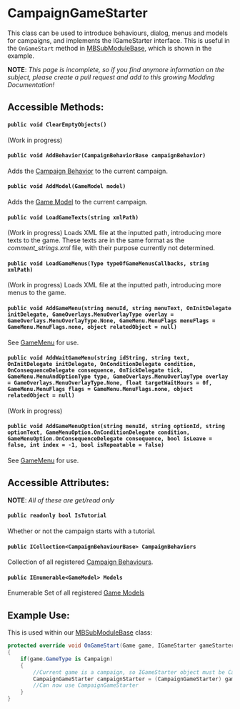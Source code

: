 # CampaignGameStarter
This class can be used to introduce behaviours, dialog, menus and models for campaigns, and implements the IGameStarter interface. This is useful in the `OnGameStart` method in [MBSubModuleBase](mbsubmodulebase.md), which is shown in the example.

**NOTE**: *This page is incomplete, so if you find anymore information on the subject, please create a pull request and add to this growing Modding Documentation!*

## Accessible Methods:
#### `public void ClearEmptyObjects()`
(Work in progress)
#### `public void AddBehavior(CampaignBehaviorBase campaignBehavior)`
Adds the [Campaign Behavior](campaignbehaviorbase.md) to the current campaign.
#### `public void AddModel(GameModel model)`
Adds the [Game Model](../core/gamemodel.md) to the current campaign.
#### `public void LoadGameTexts(string xmlPath)`
(Work in progress) Loads XML file at the inputted path, introducing more texts to the game. These texts are in the same format as the *comment_strings.xml* file, with their purpose currently not determined.
#### `public void LoadGameMenus(Type typeOfGameMenusCallbacks, string xmlPath)`
(Work in progress) Loads XML file at the inputted path, introducing more menus to the game.
#### `public void AddGameMenu(string menuId, string menuText, OnInitDelegate initDelegate, GameOverlays.MenuOverlayType overlay = GameOverlays.MenuOverlayType.None, GameMenu.MenuFlags menuFlags = GameMenu.MenuFlags.none, object relatedObject = null)`
See [GameMenu](gamemenu.md) for use.
#### `public void AddWaitGameMenu(string idString, string text, OnInitDelegate initDelegate, OnConditionDelegate condition, OnConsequenceDelegate consequence, OnTickDelegate tick, GameMenu.MenuAndOptionType type, GameOverlays.MenuOverlayType overlay = GameOverlays.MenuOverlayType.None, float targetWaitHours = 0f, GameMenu.MenuFlags flags = GameMenu.MenuFlags.none, object relatedObject = null)`
(Work in progress)
#### `public void AddGameMenuOption(string menuId, string optionId, string optionText, GameMenuOption.OnConditionDelegate condition, GameMenuOption.OnConsequenceDelegate consequence, bool isLeave = false, int index = -1, bool isRepeatable = false)`
See [GameMenu](gamemenu.md) for use.
## Accessible Attributes:
**NOTE**: *All of these are get/read only*
#### `public readonly bool IsTutorial`
Whether or not the campaign starts with a tutorial.
#### `public ICollection<CampaignBehaviourBase> CampaignBehaviors`
Collection of all registered [Campaign Behaviours](campaignbehaviorbase.md).
#### `public IEnumerable<GameModel> Models`
Enumerable Set of all registered [Game Models](../core/gamemodel.md)

## Example Use:
This is used within our [MBSubModuleBase]() class: 
```csharp
protected override void OnGameStart(Game game, IGameStarter gameStarter) 
{
    if(game.GameType is Campaign) 
    {
        //Current game is a campaign, so IGameStarter object must be CampaignGameStarter
        CampaignGameStarter campaignStarter = (CampaignGameStarter) gameStarter;
        //Can now use CampaignGameStarter
    }
}
```
